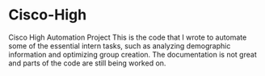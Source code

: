 # Cisco-High
Cisco High Automation Project
This is the code that I wrote to automate some of the essential intern tasks, such as analyzing demographic information and optimizing group creation. The documentation is not great and parts of the code are still being worked on. 
